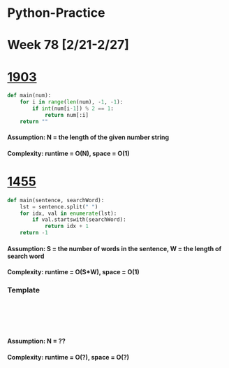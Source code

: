 # Python-Practice

# Week 78 [2/21-2/27]

# [1903](https://leetcode.com/problems/largest-odd-number-in-string/)
```python
def main(num):
    for i in range(len(num), -1, -1):
        if int(num[i-1]) % 2 == 1:
            return num[:i]
    return ""
```
#### Assumption: N = the length of the given number string
#### Complexity: runtime = O(N), space = O(1)

# [1455](https://leetcode.com/problems/check-if-a-word-occurs-as-a-prefix-of-any-word-in-a-sentence/)
```python
def main(sentence, searchWord):
    lst = sentence.split(" ")
    for idx, val in enumerate(lst):
        if val.startswith(searchWord):
            return idx + 1
    return -1
```
#### Assumption: S = the number of words in the sentence, W = the length of search word
#### Complexity: runtime = O(S*W), space = O(1)

### Template
# []()
```sql
```

# []()
```python
```
#### Assumption: N = ??
#### Complexity: runtime = O(?), space = O(?)
